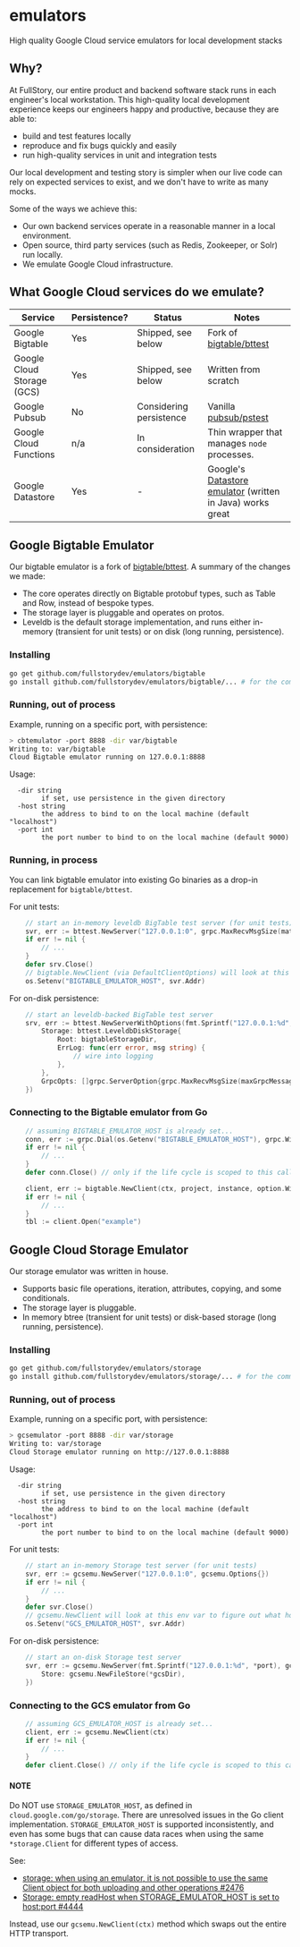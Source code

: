 # emulators
High quality Google Cloud service emulators for local development stacks

## Why?

At FullStory, our entire product and backend software stack runs in each engineer's local workstation. This high-quality local development experience keeps our engineers happy and productive, because they are able to:

- build and test features locally
- reproduce and fix bugs quickly and easily
- run high-quality services in unit and integration tests

Our local development and testing story is simpler when our live code can rely on expected services to exist, and we don't have to write as many mocks.

Some of the ways we achieve this:

- Our own backend services operate in a reasonable manner in a local environment.
- Open source, third party services (such as Redis, Zookeeper, or Solr) run locally.
- We emulate Google Cloud infrastructure.

## What Google Cloud services do we emulate?

| Service                    | Persistence? | Status                  | Notes                                                                                                                         |
|----------------------------|--------------|-------------------------|-------------------------------------------------------------------------------------------------------------------------------|
| Google Bigtable            | Yes          | Shipped, see below      | Fork of [bigtable/bttest](https://github.com/googleapis/google-cloud-go/tree/master/bigtable/bttest)                          |
| Google Cloud Storage (GCS) | Yes          | Shipped, see below      | Written from scratch                                                                                                          |
| Google Pubsub              | No           | Considering persistence | Vanilla [pubsub/pstest](https://github.com/googleapis/google-cloud-go/tree/master/pubsub/pstest)                              |
| Google Cloud Functions     | n/a          | In consideration        | Thin wrapper that manages `node` processes.                                                                                   |
| Google Datastore           | Yes          | -                       | Google's [Datastore emulator](https://cloud.google.com/datastore/docs/tools/datastore-emulator) (written in Java) works great |

## Google Bigtable Emulator

Our bigtable emulator is a fork of [bigtable/bttest](https://github.com/googleapis/google-cloud-go/tree/master/bigtable/bttest).  A summary of the changes we made:
- The core operates directly on Bigtable protobuf types, such as Table and Row, instead of bespoke types.
- The storage layer is pluggable and operates on protos.
- Leveldb is the default storage implementation, and runs either in-memory (transient for unit tests) or on disk (long running, persistence).

### Installing

```sh
go get github.com/fullstorydev/emulators/bigtable
go install github.com/fullstorydev/emulators/bigtable/... # for the command-line `cbtemulator`
```

### Running, out of process

Example, running on a specific port, with persistence:
```sh
> cbtemulator -port 8888 -dir var/bigtable
Writing to: var/bigtable
Cloud Bigtable emulator running on 127.0.0.1:8888
```

Usage:
```
  -dir string
    	if set, use persistence in the given directory
  -host string
    	the address to bind to on the local machine (default "localhost")
  -port int
    	the port number to bind to on the local machine (default 9000)
```

### Running, in process

You can link bigtable emulator into existing Go binaries as a drop-in replacement for `bigtable/bttest`.

For unit tests:
```go
	// start an in-memory leveldb BigTable test server (for unit tests)
	svr, err := bttest.NewServer("127.0.0.1:0", grpc.MaxRecvMsgSize(math.MaxInt32))
	if err != nil { 
		// ...
	}
	defer srv.Close()
	// bigtable.NewClient (via DefaultClientOptions) will look at this env var to figure out what host to talk to
	os.Setenv("BIGTABLE_EMULATOR_HOST", svr.Addr)
```

For on-disk persistence:
```go
	// start an leveldb-backed BigTable test server
	srv, err := bttest.NewServerWithOptions(fmt.Sprintf("127.0.0.1:%d", *btport), bttest.Options{
		Storage: bttest.LeveldbDiskStorage{
			Root: bigtableStorageDir,
			ErrLog: func(err error, msg string) {
				// wire into logging
			},
		},
		GrpcOpts: []grpc.ServerOption{grpc.MaxRecvMsgSize(maxGrpcMessageSize)},
	})
```

### Connecting to the Bigtable emulator from Go

```go
	// assuming BIGTABLE_EMULATOR_HOST is already set...
	conn, err := grpc.Dial(os.Getenv("BIGTABLE_EMULATOR_HOST"), grpc.WithInsecure())
	if err != nil {
		// ...
	}
	defer conn.Close() // only if the life cycle is scoped to this call

	client, err := bigtable.NewClient(ctx, project, instance, option.WithGRPCConn(conn))
	if err != nil {
		// ...
	}
	tbl := client.Open("example")
```

## Google Cloud Storage Emulator

Our storage emulator was written in house.
- Supports basic file operations, iteration, attributes, copying, and some conditionals.
- The storage layer is pluggable.
- In memory btree (transient for unit tests) or disk-based storage (long running, persistence).

### Installing

```sh
go get github.com/fullstorydev/emulators/storage
go install github.com/fullstorydev/emulators/storage/... # for the command-line `gcsemulator`
```

### Running, out of process

Example, running on a specific port, with persistence:
```sh
> gcsemulator -port 8888 -dir var/storage
Writing to: var/storage
Cloud Storage emulator running on http://127.0.0.1:8888
```

Usage:
```
  -dir string
    	if set, use persistence in the given directory
  -host string
    	the address to bind to on the local machine (default "localhost")
  -port int
    	the port number to bind to on the local machine (default 9000)
```

For unit tests:
```go
	// start an in-memory Storage test server (for unit tests)
	svr, err := gcsemu.NewServer("127.0.0.1:0", gcsemu.Options{})
	if err != nil {
		// ...
	}
	defer svr.Close()
	// gcsemu.NewClient will look at this env var to figure out what host/port to talk to
	os.Setenv("GCS_EMULATOR_HOST", svr.Addr)
```

For on-disk persistence:
```go
	// start an on-disk Storage test server
	svr, err := gcsemu.NewServer(fmt.Sprintf("127.0.0.1:%d", *port), gcsemu.Options{
		Store: gcsemu.NewFileStore(*gcsDir),
	})
```

### Connecting to the GCS emulator from Go

```go
	// assuming GCS_EMULATOR_HOST is already set...
	client, err := gcsemu.NewClient(ctx)
	if err != nil {
		// ...
	}
	defer client.Close() // only if the life cycle is scoped to this call
```

#### NOTE ####

Do NOT use `STORAGE_EMULATOR_HOST`, as defined in `cloud.google.com/go/storage`.  There are unresolved issues in the Go
client implementation.  `STORAGE_EMULATOR_HOST` is supported inconsistently, and even has some bugs that can cause
data races when using the same `*storage.Client` for different types of access.

See:
- [storage: when using an emulator, it is not possible to use the same Client object for both uploading and other operations #2476](https://github.com/googleapis/google-cloud-go/issues/2476)
- [Storage: empty readHost when STORAGE_EMULATOR_HOST is set to host:port #4444](https://github.com/googleapis/google-cloud-go/issues/4444)

Instead, use our `gcsemu.NewClient(ctx)` method which swaps out the entire HTTP transport.
